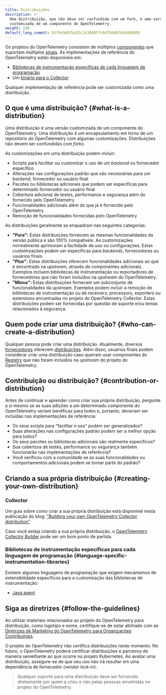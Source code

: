 ```yaml
---
title: Distribuições
description: >-
  Uma distribuição, que não deve ser confundida com um fork, é uma versão
  customizada de um componente do OpenTelemetry.
weight: 190
default_lang_commit: 55f9c9d07ba35c241048ffc0d756d67843d68805
---
```


Os projetos do OpenTelemetry consistem de múltiplos [componentes](../components)
que suportam múltiplos [sinais](../signals). As implementações de referência do
OpenTelemetry estão disponíveis em:

- [Bibliotecas de instrumentação específicas de cada linguagem de programação](../instrumentation)
- Um [binário para o Collector](/docs/concepts/components/#collector)

Qualquer implementação de referência pode ser customizada como uma distribuição.

## O que é uma distribuição? {#what-is-a-distribution}

Uma distribuição é uma versão customizada de um componente do OpenTelemetry. Uma
distribuição é um encapsulamento em torno de um repositório do OpenTelemetry com
algumas customizações. Distribuições não devem ser confundidas com _forks_.

As customizações em uma distribuição podem incluir:

- Scripts para facilitar ou customizar o uso de um _backend_ ou fornecedor
  específico
- Alterações nas configurações padrão que são necessárias para um _backend_,
  fornecedor ou usuário final
- Pacotes ou bibliotecas adicionais que podem ser específicas para determinado
  fornecedor ou usuário final
- Cobertura adicional de testes, performance e segurança além do fornecido pelo
  OpenTelemetry
- Funcionalidades adicionais além do que já é fornecido pelo OpenTelemetry
- Remoção de funcionalidades fornecidas pelo OpenTelemetry

As distribuições geralmente se enquadram nas seguintes categorias:

- **"Pura":** Estas distribuições fornecem as mesmas funcionalidades da versão
  pública e são 100% compatíveis. As customizações normalmente aprimoram a
  facilidade de uso ou configurações. Estas customizações podem ser específicas
  para _backends_, fornecedores ou usuários finais.
- **"Plus":** Estas distribuições oferecem funcionalidades adicionais ao que é
  encontrado na _upstream_, através de componentes adicionais. Exemplos incluem
  bibliotecas de instrumentação ou exportadores de fornecedores que não foram
  incluídos na _upstream_ do OpenTelemetry.
- **"Minus":** Estas distribuições fornecem um subconjunto de funcionalidades da
  upstream. Exemplos podem incluir a remoção de bibliotecas de instrumentação ou
  de receivers, processors, exporters ou extensions encontradas no projeto do
  OpenTelemetry Collector. Estas distribuições podem ser fornecidas por questão
  de suporte e/ou temas relacionados à segurança.

## Quem pode criar uma distribuição? {#who-can-create-a-distribution}

Qualquer pessoa pode criar uma distribuição. Atualmente, diversos
[fornecedores](/ecosystem/vendors/) oferecem
[distribuições](/ecosystem/distributions). Além disso, usuários finais podem
considerar criar uma distribuição caso queiram usar componentes do
[Registry](/ecosystem/registry) que não foram incluídos na _upstream_ do projeto
do OpenTelemetry.

## Contribuição ou distribuição? {#contribution-or-distribution}

Antes de continuar e aprender como criar sua própria distribuição, pergunte a si
mesmo se as suas adições a um determinado componente do OpenTelemetry seriam
benéficas para todos e, portanto, deveriam ser incluídas nas implementações de
referência:

- Os seus scripts para "facilitar o uso" podem ser generalizados?
- Suas alterações nas configurações padrão podem ser a melhor opção para todos?
- Os seus pacotes ou bibliotecas adicionais são realmente específicos?
- Sua cobertura de testes, performance ou segurança também funcionarão nas
  implementações de referência?
- Você verificou com a comunidade se as suas funcionalidades ou comportamentos
  adicionais podem se tornar parte do padrão?

## Criando a sua própria distribuição {#creating-your-own-distribution}

### Collector

Um guia sobre como criar a sua própria distribuição está disponível nesta
publicação do blog:
["Building your own OpenTelemetry Collector distribution"](https://medium.com/p/42337e994b63)

Caso você esteja criando a sua própria distribuição, o
[OpenTelemetry Collector Builder](https://github.com/open-telemetry/opentelemetry-collector/tree/main/cmd/builder)
pode ser um bom ponto de partida.

### Bibliotecas de instrumentação específicas para cada linguagem de programação {#language-specific-instrumentation-libraries}

Existem algumas linguagens de programação que exigem mecanismos de
extensibilidade específicos para a customização das bibliotecas de
instrumentação:

- [Java agent](/docs/zero-code/java/agent/extensions)

## Siga as diretrizes {#follow-the-guidelines}

Ao utilizar materiais relacionados ao projeto do OpenTelemetry para
distribuição, como logotipo e nome, certifique-se de estar alinhado com as
[Diretrizes de Marketing do OpenTelemetry para Organizações
Contribuintes][guidelines].

O projeto do OpenTelemetry não certifica distribuições neste momento. No futuro,
o OpenTelemetry poderá certificar distribuições e parceiros de maneira
semelhante ao que ocorre no projeto Kubernetes. Ao avaliar uma distribuição,
assegure-se de que seu uso não irá resultar em uma dependência de fornecedor
(_vendor lock-in_).

> Qualquer suporte para uma distribuição deve ser fornecido diretamente por quem
> a criou e não pelas pessoas envolvidas no projeto do OpenTelemetry.

[guidelines]:
  https://github.com/open-telemetry/community/blob/main/marketing-guidelines.md
